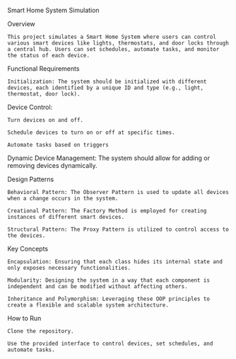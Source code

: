 
Smart Home System Simulation

Overview

	This project simulates a Smart Home System where users can control various smart devices like lights, thermostats, and door locks through a central hub. Users can set schedules, automate tasks, and monitor the status of each device.

Functional Requirements

	Initialization: The system should be initialized with different devices, each identified by a unique ID and type (e.g., light, thermostat, door lock).

Device Control: 

	Turn devices on and off.

	Schedule devices to turn on or off at specific times.

	Automate tasks based on triggers 

Dynamic Device Management: The system should allow for adding or removing devices dynamically.

Design Patterns

	Behavioral Pattern: The Observer Pattern is used to update all devices when a change occurs in the system.

	Creational Pattern: The Factory Method is employed for creating instances of different smart devices.

	Structural Pattern: The Proxy Pattern is utilized to control access to the devices.

Key Concepts

	Encapsulation: Ensuring that each class hides its internal state and only exposes necessary functionalities.

	Modularity: Designing the system in a way that each component is independent and can be modified without affecting others.

	Inheritance and Polymorphism: Leveraging these OOP principles to create a flexible and scalable system architecture.

How to Run

	Clone the repository.
 
	Use the provided interface to control devices, set schedules, and automate tasks.
